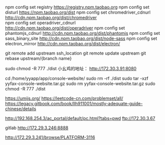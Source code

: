 npm config set registry https://registry.npm.taobao.org
npm config set disturl https://npm.taobao.org/dist
npm config set chromedriver_cdnurl http://cdn.npm.taobao.org/dist/chromedriver  
npm config set operadriver_cdnurl http://cdn.npm.taobao.org/dist/operadriver
npm config set phantomjs_cdnurl http://cdn.npm.taobao.org/dist/phantomjs
npm config set sass_binary_site http://cdn.npm.taobao.org/dist/node-sass
npm config set electron_mirror http://cdn.npm.taobao.org/dist/electron/

git remote add upstream ssh_location
git remote update upstream
git rebase upstream/{branch name}


sudo chmod -R 777 ./dist
小幺鸡的地址：  http://172.30.3.91:8080



cd /home/yyapp/app/console-website/
sudo rm -rf ./dist
sudo tar -xzf yyfax-console-website.tar.gz
sudo rm yyfax-console-website.tar.gz
sudo chmod -R 777 ./dist

https://umijs.org/
https://leetcode-cn.com/problemset/all/
https://legacy.gitbook.com/book/llh911001/mostly-adequate-guide-chinese/details

http://192.168.254.3/ac_portal/default/pc.html?tabs=pwd
ftp://172.30.3.67

gitlab
http://172.29.3.246:8888

http://172.29.3.241/browse/PLATFORM-3116
